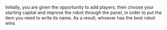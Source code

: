 Initially, you are given the opportunity to add players, then choose your starting capital and improve the robot through the panel, in order to put the item you need to write its name. As a result, whoever has the best robot wins

